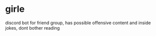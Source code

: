 # girle
discord bot for friend group, has possible offensive content and inside jokes, dont bother reading
